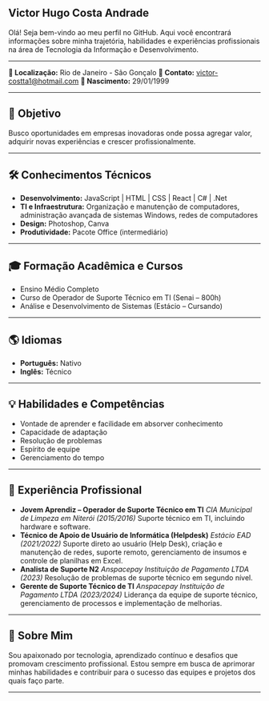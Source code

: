 ## Victor Hugo Costa Andrade

Olá! Seja bem-vindo ao meu perfil no GitHub. Aqui você encontrará informações sobre minha trajetória, habilidades e experiências profissionais na área de Tecnologia da Informação e Desenvolvimento.

---

**📍 Localização:** Rio de Janeiro - São Gonçalo
**📧 Contato:** victor-costta1@hotmail.com
**📅 Nascimento:** 29/01/1999

---

## 🎯 Objetivo

Busco oportunidades em empresas inovadoras onde possa agregar valor, adquirir novas experiências e crescer profissionalmente.

---

## 🛠️ Conhecimentos Técnicos

- **Desenvolvimento:** JavaScript | HTML | CSS | React | C# | .Net
- **TI e Infraestrutura:** Organização e manutenção de computadores, administração avançada de sistemas Windows, redes de computadores
- **Design:** Photoshop, Canva
- **Produtividade:** Pacote Office (intermediário)

---

## 🎓 Formação Acadêmica e Cursos

- Ensino Médio Completo
- Curso de Operador de Suporte Técnico em TI (Senai – 800h)
- Análise e Desenvolvimento de Sistemas (Estácio – Cursando)

---

## 🌎 Idiomas

- **Português:** Nativo
- **Inglês:** Técnico

---

## 💡 Habilidades e Competências

- Vontade de aprender e facilidade em absorver conhecimento
- Capacidade de adaptação
- Resolução de problemas
- Espírito de equipe
- Gerenciamento do tempo

---

## 💼 Experiência Profissional

- **Jovem Aprendiz – Operador de Suporte Técnico em TI**
*CIA Municipal de Limpeza em Niterói (2015/2016)*
Suporte técnico em TI, incluindo hardware e software.
- **Técnico de Apoio de Usuário de Informática (Helpdesk)**
*Estácio EAD (2021/2022)*
Suporte direto ao usuário (Help Desk), criação e manutenção de redes, suporte remoto, gerenciamento de insumos e controle de planilhas em Excel.
- **Analista de Suporte N2**
*Anspacepay Instituição de Pagamento LTDA (2023)*
Resolução de problemas de suporte técnico em segundo nível.
- **Gerente de Suporte Técnico de TI**
*Anspacepay Instituição de Pagamento LTDA (2023/2024)*
Liderança da equipe de suporte técnico, gerenciamento de processos e implementação de melhorias.

---

## 🚀 Sobre Mim

Sou apaixonado por tecnologia, aprendizado contínuo e desafios que promovam crescimento profissional. Estou sempre em busca de aprimorar minhas habilidades e contribuir para o sucesso das equipes e projetos dos quais faço parte.

---

